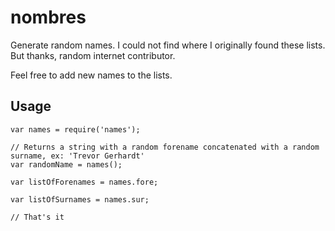 # nombres

  Generate random names. I could not find where I originally found these lists. But thanks, random internet contributor.

  Feel free to add new names to the lists.

## Usage

    var names = require('names');

    // Returns a string with a random forename concatenated with a random surname, ex: 'Trevor Gerhardt'
    var randomName = names();

    var listOfForenames = names.fore;

    var listOfSurnames = names.sur;

    // That's it
